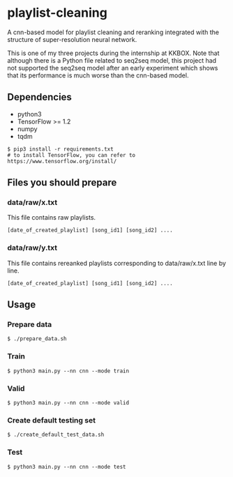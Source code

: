 # playlist-cleaning

A cnn-based model for playlist cleaning and reranking integrated with the structure of super-resolution neural network.

This is one of my three projects during the internship at KKBOX. Note that
although there is a Python file related to seq2seq model, this project had not
supported the seq2seq model after an early experiment which shows that its
performance is much worse than the cnn-based model.

## Dependencies

* python3
* TensorFlow >= 1.2
* numpy
* tqdm

```
$ pip3 install -r requirements.txt
# to install TensorFlow, you can refer to https://www.tensorflow.org/install/
```

## Files you should prepare

### data/raw/x.txt

This file contains raw playlists.

```
[date_of_created_playlist] [song_id1] [song_id2] ....
```

### data/raw/y.txt

This file contains rereanked playlists corresponding to data/raw/x.txt line by line.

```
[date_of_created_playlist] [song_id1] [song_id2] ....
```

## Usage

### Prepare data
```
$ ./prepare_data.sh
```
### Train
```
$ python3 main.py --nn cnn --mode train
```

### Valid
```
$ python3 main.py --nn cnn --mode valid
```

### Create default testing set
```
$ ./create_default_test_data.sh
```
### Test
```
$ python3 main.py --nn cnn --mode test
```
